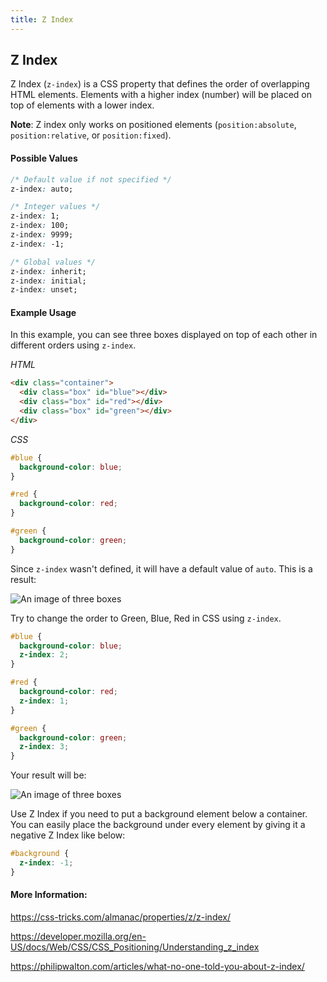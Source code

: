 ```yaml
---
title: Z Index
---
```

## Z Index

Z Index (`z-index`) is a CSS property that defines the order of overlapping HTML elements. Elements with a higher index (number) will be placed on top of elements with a lower index.

**Note**: Z index only works on positioned elements (`position:absolute`, `position:relative`, or `position:fixed`).

#### Possible Values
```css
/* Default value if not specified */
z-index: auto;

/* Integer values */
z-index: 1;
z-index: 100;
z-index: 9999;
z-index: -1;

/* Global values */
z-index: inherit;
z-index: initial;
z-index: unset;
```


#### Example Usage

In this example, you can see three boxes displayed on top of each other in different orders using `z-index`.

<em>HTML</em>
```html
<div class="container">
  <div class="box" id="blue"></div>
  <div class="box" id="red"></div>
  <div class="box" id="green"></div>
</div>
```

<em>CSS</em>
```css
#blue {
  background-color: blue;
}

#red {
  background-color: red;
}

#green {
  background-color: green;
}
```

Since `z-index` wasn't defined, it will have a default value of `auto`. This is a result:

![An image of three boxes](https://image.prntscr.com/image/Yc9oGkdKTnm_YIHzaKQmbQ.png)

Try to change the order to Green, Blue, Red in CSS using `z-index`.

```css
#blue {
  background-color: blue;
  z-index: 2;
}

#red {
  background-color: red;
  z-index: 1;
}

#green {
  background-color: green;
  z-index: 3;
}
```

Your result will be:

![An image of three boxes](https://image.prntscr.com/image/Am9XxPO4Q2mq-PcokJ47Wg.png)

Use Z Index if you need to put a background element below a container. You can easily place the background under every element by giving it a negative Z Index like below:

```css
#background {
  z-index: -1;
}
```

#### More Information:
<!-- Please add any articles you think might be helpful to read before writing the article -->
<a href="https://css-tricks.com/almanac/properties/z/z-index/" target="_blank">https://css-tricks.com/almanac/properties/z/z-index/</a>

<a href="https://developer.mozilla.org/en-US/docs/Web/CSS/CSS_Positioning/Understanding_z_index" target="_blank">https://developer.mozilla.org/en-US/docs/Web/CSS/CSS_Positioning/Understanding_z_index</a>

<a href="https://philipwalton.com/articles/what-no-one-told-you-about-z-index/" target="_blank">https://philipwalton.com/articles/what-no-one-told-you-about-z-index/</a>

